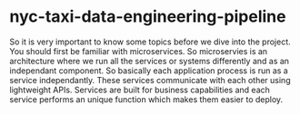 # nyc-taxi-data-engineering-pipeline
So it is very important to know some topics before we dive into the project.
You should first be familiar with microservices. So microservies is an architecture where we run all the services or systems differently and as an independant component. So basically each application process is run as a service independantly. These services communicate with each other using lightweight APIs. Services are built for business capabilities and each service performs an unique function which makes them easier to deploy. 

